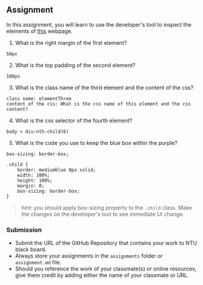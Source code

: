 ## Assignment

In this assignment, you will learn to use the developer's tool to inspect the elements of [this](https://nznznh.csb.app/) webpage.

1. What is the right margin of the first element? 
```
50px
```
2. What is the top padding of the second element?
```
100px
```

3. What is the class name of the third element and the content of the css?
```
class name: elementThree
content of the css: What is the css name of this element and the css content?
```

4. What is the css selector of the fourth element?
```
body > div:nth-child(6)

```

5. What is the code you use to keep the blue box within the purple?

```
box-sizing: border-box;

.child {
    border: mediumblue 8px solid;
    width: 100%;
    height: 100%;
    margin: 0;
    box-sizing: border-box;
}
```
> hint: you should apply box-sizing property to the `.child` class. Make the changes on the developer's tool to see immediate UI change.



### Submission 

- Submit the URL of the GitHub Repository that contains your work to NTU black board.
- Always store your assignments in the `assignments` folder or `assignment.md` file.
- Should you reference the work of your classmate(s) or online resources, give them credit by adding either the name of your classmate or URL. 
